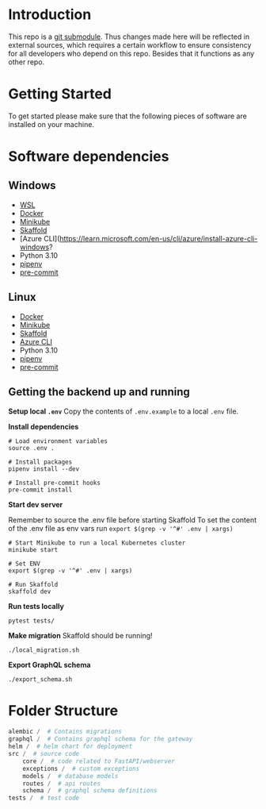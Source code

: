 # Introduction

This repo is a [git submodule](https://git-scm.com/book/en/v2/Git-Tools-Submodules). Thus changes made here will be reflected in external sources, which requires a certain workflow to ensure consistency for all developers who depend on this repo.
Besides that it functions as any other repo.

# Getting Started

To get started please make sure that the following pieces of software are installed on your machine.

# Software dependencies

## Windows

-   [WSL](https://docs.microsoft.com/en-us/windows/wsl/install-win10)
-   [Docker](https://docs.docker.com/desktop/windows/install/)
-   [Minikube](https://minikube.sigs.k8s.io/docs/start/)
-   [Skaffold](https://skaffold.dev/docs/install/#standalone-binary)
-   [Azure CLI](https://learn.microsoft.com/en-us/cli/azure/install-azure-cli-windows?
-   Python 3.10
-   [pipenv](https://pipenv.pypa.io/en/latest/#install-pipenv-today)
-   [pre-commit](https://pre-commit.com/#installation)

## Linux

-   [Docker](https://docs.docker.com/engine/install/ubuntu/)
-   [Minikube](https://minikube.sigs.k8s.io/docs/start/)
-   [Skaffold](https://skaffold.dev/docs/install/#standalone-binary)
-   [Azure CLI](https://learn.microsoft.com/en-us/cli/azure/install-azure-cli-linux?pivots=apt)
-   Python 3.10
-   [pipenv](https://pipenv.pypa.io/en/latest/#install-pipenv-today)
-   [pre-commit](https://pre-commit.com/#installation)

## Getting the backend up and running

**Setup local `.env`**
Copy the contents of `.env.example` to a local `.env` file.

**Install dependencies**
```shell
# Load environment variables
source .env .

# Install packages
pipenv install --dev

# Install pre-commit hooks
pre-commit install
```

**Start dev server**

Remember to source the .env file before starting Skaffold
To set the content of the .env file as env vars run `export $(grep -v '^#' .env | xargs)`

```shell
# Start Minikube to run a local Kubernetes cluster
minikube start

# Set ENV
export $(grep -v '^#' .env | xargs)

# Run Skaffold
skaffold dev
```

**Run tests locally**

```shell
pytest tests/
```

**Make migration**
Skaffold should be running!

```shell
./local_migration.sh
```

**Export GraphQL schema**

```shell
./export_schema.sh
```


# Folder Structure

```python
alembic /  # Contains migrations
graphql /  # Contains graphql schema for the gateway
helm /  # helm chart for deployment
src /  # source code
    core /  # code related to FastAPI/webserver
    exceptions /  # custom exceptions
    models /  # database models
    routes /  # api routes
    schema /  # graphql schema definitions
tests /  # test code
```
